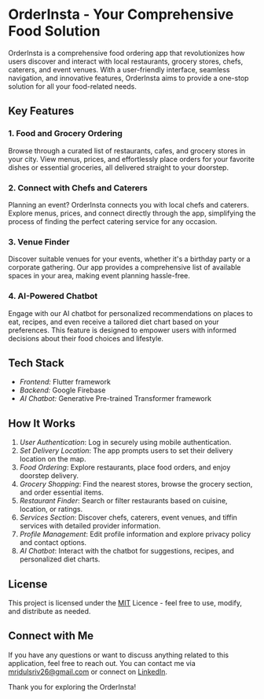 # OrderInsta - Your Comprehensive Food Solution

OrderInsta is a comprehensive food ordering app that revolutionizes how users discover and interact with local restaurants, grocery stores, chefs, caterers, and event venues. With a user-friendly interface, seamless navigation, and innovative features, OrderInsta aims to provide a one-stop solution for all your food-related needs.

## Key Features

### 1. Food and Grocery Ordering
Browse through a curated list of restaurants, cafes, and grocery stores in your city. View menus, prices, and effortlessly place orders for your favorite dishes or essential groceries, all delivered straight to your doorstep.

### 2. Connect with Chefs and Caterers
Planning an event? OrderInsta connects you with local chefs and caterers. Explore menus, prices, and connect directly through the app, simplifying the process of finding the perfect catering service for any occasion.

### 3. Venue Finder
Discover suitable venues for your events, whether it's a birthday party or a corporate gathering. Our app provides a comprehensive list of available spaces in your area, making event planning hassle-free.

### 4. AI-Powered Chatbot
Engage with our AI chatbot for personalized recommendations on places to eat, recipes, and even receive a tailored diet chart based on your preferences. This feature is designed to empower users with informed decisions about their food choices and lifestyle.

## Tech Stack

- *Frontend:* Flutter framework
- *Backend:* Google Firebase
- *AI Chatbot:* Generative Pre-trained Transformer framework

## How It Works

1. *User Authentication*: Log in securely using mobile authentication.
2. *Set Delivery Location*: The app prompts users to set their delivery location on the map.
3. *Food Ordering*: Explore restaurants, place food orders, and enjoy doorstep delivery.
4. *Grocery Shopping*: Find the nearest stores, browse the grocery section, and order essential items.
5. *Restaurant Finder*: Search or filter restaurants based on cuisine, location, or ratings.
6. *Services Section*: Discover chefs, caterers, event venues, and tiffin services with detailed provider information.
7. *Profile Management*: Edit profile information and explore privacy policy and contact options.
8. *AI Chatbot*: Interact with the chatbot for suggestions, recipes, and personalized diet charts.

## License

This project is licensed under the [MIT](https://opensource.org/license/mit/) Licence - feel free to use, modify, and distribute as needed.

## Connect with Me

If you have any questions or want to discuss anything related to this application, feel free to reach out. You can contact me via [mridulsriv26@gmail.com](mailto:mridulsriv26@gmail.com) or connect on [LinkedIn](https://www.linkedin.com/in/mridul-srivastava-a198b51b5/).

Thank you for exploring the OrderInsta!
